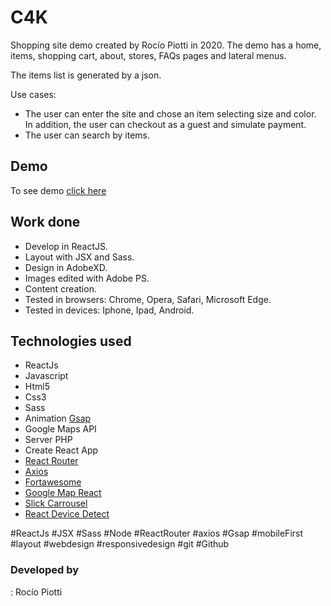 # C4K

Shopping site demo created by Rocío Piotti in 2020. The demo has a home, items, shopping cart, about, stores, FAQs pages and lateral menus. 

The items list is generated by a json.

Use cases:
 - The user can enter the site and chose an item selecting size and color. In addition, the user can checkout as a guest and simulate payment.
 - The user can search by items.


## Demo

To see demo [click here](https://rociodevelopment.netlify.app/)

## Work done

- Develop in ReactJS.
- Layout with JSX and Sass.
- Design in AdobeXD.
- Images edited with Adobe PS.
- Content creation.
- Tested in browsers: Chrome, Opera, Safari, Microsoft Edge.
- Tested in devices: Iphone, Ipad, Android.

## Technologies used

- ReactJs
- Javascript
- Html5
- Css3
- Sass
- Animation [Gsap](https://www.npmjs.com/package/gsap/v/3.2.6)
- Google Maps API
- Server PHP
- Create React App
- [React Router](https://www.npmjs.com/package/react-router-dom)
- [Axios](https://www.npmjs.com/package/axios)
- [Fortawesome](https://www.npmjs.com/package/@fortawesome/react-fontawesome)
- [Google Map React](https://www.npmjs.com/package/google-map-react)
- [Slick Carrousel](https://www.npmjs.com/package/react-slick)
- [React Device Detect](https://www.npmjs.com/package/react-device-detect)


#ReactJs #JSX #Sass #Node #ReactRouter #axios #Gsap #mobileFirst  #layout #webdesign #responsivedesign #git #Github

### Developed by

:  Rocío Piotti
